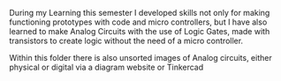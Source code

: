 During my Learning this semester I developed skills not only for making functioning prototypes with code and micro controllers, but I have also learned to make Analog Circuits with the use of Logic Gates, made with transistors to create logic without the need of a micro controller.

Within this folder there is also unsorted images of Analog circuits, either physical or digital via a diagram website or Tinkercad
